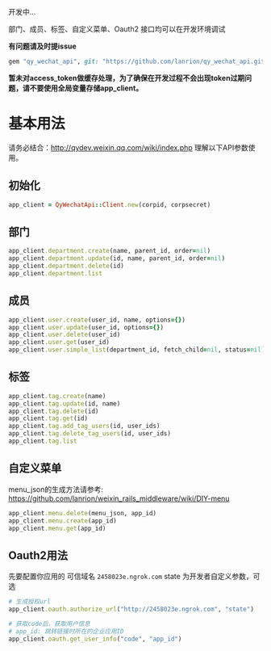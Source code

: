 开发中...

部门、成员、标签、自定义菜单、Oauth2 接口均可以在开发环境调试

**有问题请及时提issue**

```ruby
gem "qy_wechat_api", git: "https://github.com/lanrion/qy_wechat_api.git"
```

**暂未对access_token做缓存处理，为了确保在开发过程不会出现token过期问题，请不要使用全局变量存储app_client。**

# 基本用法

请务必结合：http://qydev.weixin.qq.com/wiki/index.php 理解以下API参数使用。

## 初始化

```ruby
app_client = QyWechatApi::Client.new(corpid, corpsecret)
```

## 部门

```ruby
app_client.department.create(name, parent_id, order=nil)
app_client.department.update(id, name, parent_id, order=nil)
app_client.department.delete(id)
app_client.department.list
```

## 成员

```ruby
app_client.user.create(user_id, name, options={})
app_client.user.update(user_id, options={})
app_client.user.delete(user_id)
app_client.user.get(user_id)
app_client.user.simple_list(department_id, fetch_child=nil, status=nil)
```

## 标签

```ruby
app_client.tag.create(name)
app_client.tag.update(id, name)
app_client.tag.delete(id)
app_client.tag.get(id)
app_client.tag.add_tag_users(id, user_ids)
app_client.tag.delete_tag_users(id, user_ids)
app_client.tag.list
```

## 自定义菜单

menu_json的生成方法请参考:
https://github.com/lanrion/weixin_rails_middleware/wiki/DIY-menu

```ruby
app_client.menu.delete(menu_json, app_id)
app_client.menu.create(app_id)
app_client.menu.get(app_id)
```

## Oauth2用法

先要配置你应用的 可信域名 `2458023e.ngrok.com`
state 为开发者自定义参数，可选

```ruby
# 生成授权url
app_client.oauth.authorize_url("http://2458023e.ngrok.com", "state")

# 获取code后，获取用户信息
# app_id: 跳转链接时所在的企业应用ID
app_client.oauth.get_user_info("code", "app_id")
```


